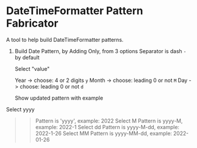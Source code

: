 # DateTimeFormatter Pattern Fabricator

A tool to help build DateTimeFormatter patterns.

1. Build Date Pattern, by Adding Only, from 3 options
    Separator is dash `-` by default

    Select "value"

      Year  -> choose: 4 or 2 digits `y`
      Month -> choose: leading 0 or not `M`
      Day   -> choose: leading 0 or not `d`

    Show updated pattern with example

Select yyyy
>> Pattern is 'yyyy', example: 2022
Select M
>> Pattern is yyyy-M, example: 2022-1
Select dd
>> Pattern is yyyy-M-dd, example: 2022-1-26
Select MM
>> Pattern is yyyy-MM-dd, example: 2022-01-26
